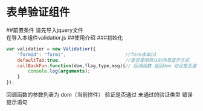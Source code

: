 # 表单验证组件
##前置条件
请先导入jquery文件<br>
在导入本组件validatior.js
##使用介绍
###初始化
```javascript
var validatior = new Validatior({
	"formId": "form1",						//form表单id
	defaultTab:true, 						//是否使用默认的消息显示方式
	callBackFun:function(dom,flag,type,msg){// 回调函数 返回dom 验证是否通过 未通过的验证类型 错误提示语句
		console.log(arguments);
	}
});
```


回调函数的参数列表为 dom（当前控件） 验证是否通过 未通过的验证类型 错误提示语句